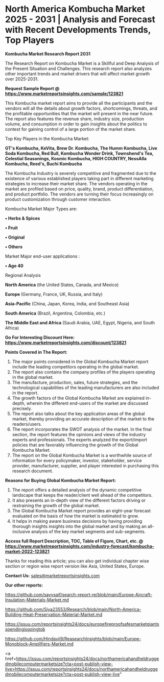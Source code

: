 # North America Kombucha Market 2025 - 2031 | Analysis and Forecast with Recent Developments Trends, Top Players

<strong>Kombucha Market Research Report 2031</strong>

The Research Report on Kombucha Market is a Skillful and Deep Analysis of the Present Situation and Challenges. This research report also analyzes other important trends and market drivers that will affect market growth over 2025-2031.

<strong>Request Sample Report @ <a href=https://www.marketreportsinsights.com/sample/123821>https://www.marketreportsinsights.com/sample/123821</a></strong>

This Kombucha market report aims to provide all the participants and the vendors will all the details about growth factors, shortcomings, threats, and the profitable opportunities that the market will present in the near future. The report also features the revenue share, industry size, production volume, and consumption in order to gain insights about the politics to contest for gaining control of a large portion of the market share.

Top Key Players in the Kombucha Market:

<strong>GT's Kombucha, KeVita, Brew Dr. Kombucha, The Humm Kombucha, Live Soda Kombucha, Red Bull, Kombucha Wonder Drink, Townshend's Tea, Celestial Seasonings, Kosmic Kombucha, HIGH COUNTRY, NessAlla Kombucha, Reed's, Buchi Kombucha</strong>

The Kombucha Industry is severely competitive and fragmented due to the existence of various established players taking part in different marketing strategies to increase their market share. The vendors operating in the market are profiled based on price, quality, brand, product differentiation, and product portfolio. The vendors are turning their focus increasingly on product customization through customer interaction.

Kombucha Market Major Types are:

<strong>• Herbs & Spices

• Fruit

• Original

• Others</strong>

Market Major end-user applications :

<strong>• Age 40</strong>

Regional Analysis

</u><strong><b>North America</b></strong> (the United States, Canada, and Mexico)

<strong><b>Europe </b></strong>(Germany, France, UK, Russia, and Italy)

<strong><b>Asia-Pacific</b></strong> (China, Japan, Korea, India, and Southeast Asia)

<strong><b>South America</b></strong> (Brazil, Argentina, Colombia, etc.)

<strong><b>The Middle East and Africa</b></strong> (Saudi Arabia, UAE, Egypt, Nigeria, and South Africa)

<strong>Go For Interesting Discount Here: <a href=https://www.marketreportsinsights.com/discount/123821>https://www.marketreportsinsights.com/discount/123821</a></strong>

<strong>Points Covered in The Report:</strong>
<ol>
  <li>The major points considered in the Global Kombucha Market report include the leading competitors operating in the global market.</li>
  <li>The report also contains the company profiles of the players operating in the global market.</li>
  <li>The manufacture, production, sales, future strategies, and the technological capabilities of the leading manufacturers are also included in the report.</li>
  <li>The growth factors of the Global Kombucha Market are explained in-depth, wherein the different end-users of the market are discussed precisely.</li>
  <li>The report also talks about the key application areas of the global market, thereby providing an accurate description of the market to the readers/users.</li>
  <li>The report incorporates the SWOT analysis of the market. In the final section, the report features the opinions and views of the industry experts and professionals. The experts analyzed the export/import policies that are favorably influencing the growth of the Global Kombucha Market.</li>
  <li>The report on the Global Kombucha Market is a worthwhile source of information for every policymaker, investor, stakeholder, service provider, manufacturer, supplier, and player interested in purchasing this research document.</li>
</ol>
<strong>Reasons for Buying Global Kombucha Market Report:</strong>

<ol>
  <li>The report offers a detailed analysis of the dynamic competitive landscape that keeps the reader/client well ahead of the competitors.</li>
  <li>It also presents an in-depth view of the different factors driving or restraining the growth of the global market.</li>
  <li>The Global Kombucha Market report provides an eight-year forecast evaluated on the basis of how the market is estimated to grow.</li>
  <li>It helps in making aware business decisions by having providing thorough insights insights into the global market and by making an all-inclusive analysis of the key market segments and sub-segments.</li>
</ol>
<strong>Access full Report Description, TOC, Table of Figure, Chart, etc. @ <a href=https://www.marketreportsinsights.com/industry-forecast/kombucha-market-2022-123821>https://www.marketreportsinsights.com/industry-forecast/kombucha-market-2022-123821</a></strong>


Thanks for reading this article; you can also get individual chapter wise section or region wise report version like Asia, United States, Europe.

<strong>Contact Us:</strong>
sales@marketreportsinsights.com

<strong>Our other reports:</strong>

<a href=https://github.com/sayysaif/search-report-re/blob/main/Europe-Aircraft-Insulation-Materials-Market.md>https://github.com/sayysaif/search-report-re/blob/main/Europe-Aircraft-Insulation-Materials-Market.md</a>

<a href=https://github.com/Siya23553/Research/blob/main/North-America-Building-Heat-Preservation-Material-Market.md>https://github.com/Siya23553/Research/blob/main/North-America-Building-Heat-Preservation-Material-Market.md</a>

<a href=https://issuu.com/reportsinsights24/docs/europefireproofsafesmarketgiantsspendingisgoingtob>https://issuu.com/reportsinsights24/docs/europefireproofsafesmarketgiantsspendingisgoingtob</a>

<a href=https://github.com/Hindavii9/ReasearchInsights/blob/main/Europe-Monoblock-Amplifiers-Market.md>https://github.com/Hindavii9/ReasearchInsights/blob/main/Europe-Monoblock-Amplifiers-Market.md</a>

<a href=https://issuu.com/reportsinsights24/docs/northamericahandheldruggedmobilecomputermarketsize?cta=post-publish-view-live>https://issuu.com/reportsinsights24/docs/northamericahandheldruggedmobilecomputermarketsize?cta=post-publish-view-live</a>"
